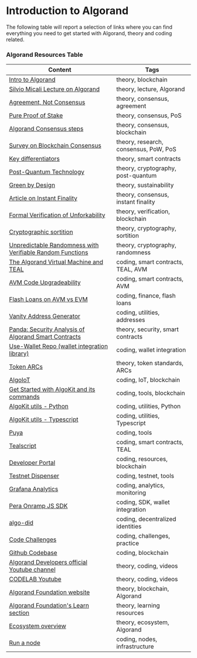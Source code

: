 # Introduction to Algorand

The following table will report a selection of links where you can find everything you need to get started with Algorand, theory and coding related.



<!-- 
Intro to Algorand
https://developer.algorand.org/docs/get-started/basics/why_algorand/

Silvio Micali Lecture on Algorand
https://www.youtube.com/watch?v=NykZ-ZSKkxM

Agreement, Not consensus
https://algorandtechnologies.com/technology/agreement-not-consensus

Pure Proof of Stake
https://algorand.co/technology/pure-proof-of-stake

Algorand Consensus steps
https://developer.algorand.org/docs/get-details/algorand_consensus/

Survey on Blockchain Consensus with a performance comparison of PoW vs PoS vs PPoS
https://www.mdpi.com/2227-7390/8/10/1782

Key differentiators
https://algorandtechnologies.com/technology/smarter-than-smart-contracts

Post-Quantum Technology
https://algorand.co/blog/pioneering-falcon-post-quantum-technology-on-blockchain

Green by Design
https://algorandtechnologies.com/technology/green-by-design

Article on Instant Finality
https://developer.algorand.org/solutions/avm-evm-instant-finality/

Formal Verification of unforkability by Runtime Verification
https://algorandtechnologies.com/news/runtime-verification

Cryptographic sortition
https://www.youtube.com/watch?v=XfP862hCrDM

Unpredictable Randomness with Verifiable Random Functions
https://developer.algorand.org/solutions/avm-evm-randomness/

The Algorand Virtual Machine and TEAL
https://developer.algorand.org/docs/get-details/dapps/avm/teal/specification/

AVM code upgradeability
https://developer.algorand.org/solutions/avm-evm-upgradeability/

Flash Loans on AVM vs EVM
https://developer.algorand.org/solutions/avm-evm-flash-loans/

Vanity Address generator
https://github.com/kirse/algomania

Panda: Security Analysis of Algorand Smart Contracts
https://www.usenix.org/system/files/sec23_slides_sun.pdf

Use-Wallet Repo (wallet integration library)
https://github.com/TxnLab/use-wallet

Token ARCs
https://github.com/joe-p/algo-edu/blob/master/resources/en-US/token_arcs.pdf

AlgoIoT
https://developer.algorand.org/solutions/algoiot/

Get Started with AlgoKit and its commands
https://developer.algorand.org/docs/get-details/algokit/

AlgoKit utils
[Python](https://developer.algorand.org/docs/get-details/algokit/utils/py/) [Typescript](https://developer.algorand.org/docs/get-details/algokit/utils/ts/)

Puya
https://algorandfoundation.github.io/puya/

Tealscript
https://tealscript.netlify.app/

Developer Portal
https://developer.algorand.org/

Testnet Dispenser
https://dispenser.testnet.aws.algodev.network/

Grafana Analytics
https://g.algonode.cloud/d/e754a3ad-bd4f-45b0-860b-af8dae5a0b8a/mainnet-old?orgId=1&refresh=5s

Pera Onramp JS SDK
https://github.com/perawallet/onramp

algo-did
https://github.com/joe-p/algo-did

Code Challenges
https://developer.algorand.org/challenges/

Github Codebase 
https://github.com/Ganainmtech

Algorand Developers official Youtube channel
https://www.youtube.com/@algodevs/featured

CODELAB Youtube 
https://www.youtube.com/@CODELAB-UNIMI

Algorand Foundation website
https://algorand.co/

Algorand Foundation's Learn section 
https://algorand.co/learn

Ecosystem overview
https://algorand.co/ecosystem/overview

Run a node
https://algorand.co/run-a-node

 -->

### Algorand Resources Table

| Content                                                                                                  | Tags                                      |
|----------------------------------------------------------------------------------------------------------|-------------------------------------------|
| [Intro to Algorand](https://developer.algorand.org/docs/get-started/basics/why_algorand/)                 | theory, blockchain                        |
| [Silvio Micali Lecture on Algorand](https://www.youtube.com/watch?v=NykZ-ZSKkxM)                         | theory, lecture, Algorand                 |
| [Agreement, Not Consensus](https://algorandtechnologies.com/technology/agreement-not-consensus)           | theory, consensus, agreement              |
| [Pure Proof of Stake](https://algorand.co/technology/pure-proof-of-stake)                                 | theory, consensus, PoS                    |
| [Algorand Consensus steps](https://developer.algorand.org/docs/get-details/algorand_consensus/)           | theory, consensus, blockchain             |
| [Survey on Blockchain Consensus](https://www.mdpi.com/2227-7390/8/10/1782)                               | theory, research, consensus, PoW, PoS     |
| [Key differentiators](https://algorandtechnologies.com/technology/smarter-than-smart-contracts)           | theory, smart contracts                   |
| [Post-Quantum Technology](https://algorand.co/blog/pioneering-falcon-post-quantum-technology-on-blockchain) | theory, cryptography, post-quantum        |
| [Green by Design](https://algorandtechnologies.com/technology/green-by-design)                            | theory, sustainability                    |
| [Article on Instant Finality](https://developer.algorand.org/solutions/avm-evm-instant-finality/)         | theory, consensus, instant finality       |
| [Formal Verification of Unforkability](https://algorandtechnologies.com/news/runtime-verification)        | theory, verification, blockchain          |
| [Cryptographic sortition](https://www.youtube.com/watch?v=XfP862hCrDM)                                    | theory, cryptography, sortition           |
| [Unpredictable Randomness with Verifiable Random Functions](https://developer.algorand.org/solutions/avm-evm-randomness/) | theory, cryptography, randomness          |
| [The Algorand Virtual Machine and TEAL](https://developer.algorand.org/docs/get-details/dapps/avm/teal/specification/) | coding, smart contracts, TEAL, AVM        |
| [AVM Code Upgradeability](https://developer.algorand.org/solutions/avm-evm-upgradeability/)               | coding, smart contracts, AVM              |
| [Flash Loans on AVM vs EVM](https://developer.algorand.org/solutions/avm-evm-flash-loans/)                | coding, finance, flash loans              |
| [Vanity Address Generator](https://github.com/kirse/algomania)                                            | coding, utilities, addresses              |
| [Panda: Security Analysis of Algorand Smart Contracts](https://www.usenix.org/system/files/sec23_slides_sun.pdf) | theory, security, smart contracts         |
| [Use-Wallet Repo (wallet integration library)](https://github.com/TxnLab/use-wallet)                      | coding, wallet integration                |
| [Token ARCs](https://github.com/joe-p/algo-edu/blob/master/resources/en-US/token_arcs.pdf)                | theory, token standards, ARCs             |
| [AlgoIoT](https://developer.algorand.org/solutions/algoiot/)                                              | coding, IoT, blockchain                   |
| [Get Started with AlgoKit and its commands](https://developer.algorand.org/docs/get-details/algokit/)     | coding, tools, blockchain                 |
| [AlgoKit utils - Python](https://developer.algorand.org/docs/get-details/algokit/utils/py/)               | coding, utilities, Python                 |
| [AlgoKit utils - Typescript](https://developer.algorand.org/docs/get-details/algokit/utils/ts/)           | coding, utilities, Typescript             |
| [Puya](https://algorandfoundation.github.io/puya/)                                                        | coding, tools                             |
| [Tealscript](https://tealscript.netlify.app/)                                                             | coding, smart contracts, TEAL             |
| [Developer Portal](https://developer.algorand.org/)                                                       | coding, resources, blockchain             |
| [Testnet Dispenser](https://dispenser.testnet.aws.algodev.network/)                                       | coding, testnet, tools                    |
| [Grafana Analytics](https://g.algonode.cloud/d/e754a3ad-bd4f-45b0-860b-af8dae5a0b8a/mainnet-old?orgId=1&refresh=5s) | coding, analytics, monitoring            |
| [Pera Onramp JS SDK](https://github.com/perawallet/onramp)                                                | coding, SDK, wallet integration           |
| [algo-did](https://github.com/joe-p/algo-did)                                                             | coding, decentralized identities          |
| [Code Challenges](https://developer.algorand.org/challenges/)                                              | coding, challenges, practice              |
| [Github Codebase](https://github.com/Ganainmtech)                                                         | coding, blockchain                        |
| [Algorand Developers official Youtube channel](https://www.youtube.com/@algodevs/featured)                | theory, coding, videos                    |
| [CODELAB Youtube](https://www.youtube.com/@CODELAB-UNIMI)                                                 | theory, coding, videos                    |
| [Algorand Foundation website](https://algorand.co/)                                                       | theory, blockchain, Algorand              |
| [Algorand Foundation's Learn section](https://algorand.co/learn)                                          | theory, learning resources                |
| [Ecosystem overview](https://algorand.co/ecosystem/overview)                                              | theory, ecosystem, Algorand               |
| [Run a node](https://algorand.co/run-a-node)                                                              | coding, nodes, infrastructure             |
